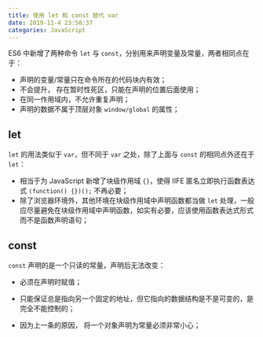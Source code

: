 ```yaml
---
title: 使用 let 和 const 替代 var
date: 2019-11-4 23:58:37
categories: JavaScript
---
```


ES6 中新增了两种命令 `let` 与 `const`，分别用来声明变量及常量，两者相同点在于：

- 声明的变量/常量只在命令所在的代码块内有效；
- 不会提升， 存在暂时性死区，只能在声明的位置后面使用；
- 在同一作用域内，不允许重复声明；
- 声明的数据不属于顶层对象 `window/global` 的属性；

## let

`let` 的用法类似于 `var`，但不同于 `var` 之处，除了上面与 `const` 的相同点外还在于 `let`：

- 相当于为 JavaScript 新增了块级作用域 `{}`，使得 IIFE 匿名立即执行函数表达式 `(function() {})();` 不再必要；
- 除了浏览器环境外，其他环境在块级作用域中声明函数都当做 `let` 处理，一般应尽量避免在块级作用域中声明函数，如实有必要，应该使用函数表达式形式而不是函数声明语句；

## const

`const` 声明的是一个只读的常量，声明后无法改变：

- 必须在声明时赋值；

- 只能保证总是指向另一个固定的地址，但它指向的数据结构是不是可变的，是完全不能控制的；

- 因为上一条的原因， 将一个对象声明为常量必须非常小心； 

  

